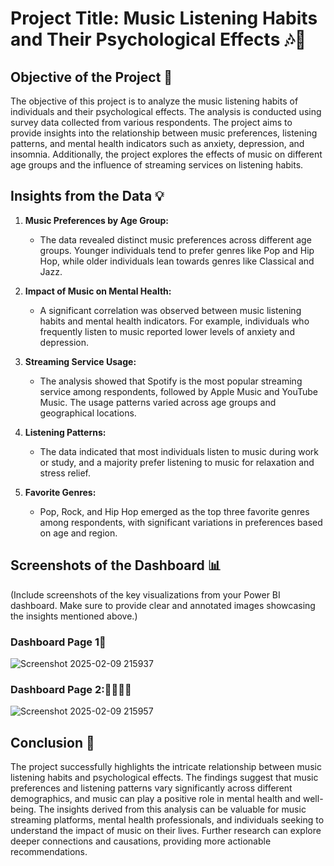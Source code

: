 # Project Title: Music Listening Habits and Their Psychological Effects 🎶🧠

## Objective of the Project 🎯
The objective of this project is to analyze the music listening habits of individuals and their psychological effects. The analysis is conducted using survey data collected from various respondents. The project aims to provide insights into the relationship between music preferences, listening patterns, and mental health indicators such as anxiety, depression, and insomnia. Additionally, the project explores the effects of music on different age groups and the influence of streaming services on listening habits.

## Insights from the Data 💡
1. **Music Preferences by Age Group:**
   - The data revealed distinct music preferences across different age groups. Younger individuals tend to prefer genres like Pop and Hip Hop, while older individuals lean towards genres like Classical and Jazz.

2. **Impact of Music on Mental Health:**
   - A significant correlation was observed between music listening habits and mental health indicators. For example, individuals who frequently listen to music reported lower levels of anxiety and depression.

3. **Streaming Service Usage:**
   - The analysis showed that Spotify is the most popular streaming service among respondents, followed by Apple Music and YouTube Music. The usage patterns varied across age groups and geographical locations.

4. **Listening Patterns:**
   - The data indicated that most individuals listen to music during work or study, and a majority prefer listening to music for relaxation and stress relief.

5. **Favorite Genres:**
   - Pop, Rock, and Hip Hop emerged as the top three favorite genres among respondents, with significant variations in preferences based on age and region.

## Screenshots of the Dashboard 📊
(Include screenshots of the key visualizations from your Power BI dashboard. Make sure to provide clear and annotated images showcasing the insights mentioned above.)

### Dashboard Page 1🎵
![Screenshot 2025-02-09 215937](https://github.com/user-attachments/assets/17e60c14-5d64-4bb6-b383-4b5277a86fd7)

### Dashboard Page 2:🧘‍♀️🧘‍♂️
![Screenshot 2025-02-09 215957](https://github.com/user-attachments/assets/6ad75a7e-c435-4f87-aa38-cbefc02089db)

## Conclusion 🏁
The project successfully highlights the intricate relationship between music listening habits and psychological effects. The findings suggest that music preferences and listening patterns vary significantly across different demographics, and music can play a positive role in mental health and well-being. The insights derived from this analysis can be valuable for music streaming platforms, mental health professionals, and individuals seeking to understand the impact of music on their lives. Further research can explore deeper connections and causations, providing more actionable recommendations.



